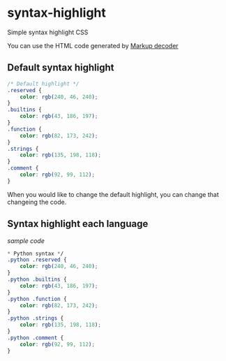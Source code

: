 # syntax-highlight
Simple syntax highlight CSS

You can use the HTML code generated by [Markup decoder](https://markup-decoder.herokuapp.com/)

## Default syntax highlight

``` css
/* Default highlight */
.reserved {
    color: rgb(240, 46, 240);
}
.builtins {
    color: rgb(43, 186, 197);
}
.function {
    color: rgb(82, 173, 242);
}
.strings {
    color: rgb(135, 198, 118);
}
.comment {
    color: rgb(92, 99, 112);
}
```

When you would like to change the default highlight, you can change that changeing the code.

## Syntax highlight each language

*sample code*
```css
* Python syntax */
.python .reserved {
    color: rgb(240, 46, 240);
}
.python .builtins {
    color: rgb(43, 186, 197);
}
.python .function {
    color: rgb(82, 173, 242);
}
.python .strings {
    color: rgb(135, 198, 118);
}
.python .comment {
    color: rgb(92, 99, 112);
}
```